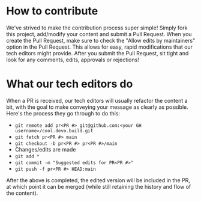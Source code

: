 # How to contribute
We've strived to make the contribution process super simple!  Simply fork this project, add/modify your content and submit a Pull Request.  When you create the Pull Request, make sure to check the "Allow edits by maintainers" option in the Pull Request.  This allows for easy, rapid modifications that our tech editors might provide.  After you submit the Pull Request, sit tight and look for any comments, edits, approvals or rejections!

# What our tech editors do
When a PR is received, our tech editors will usually refactor the content a bit, with the goal to make conveying your message as clearly as possible.  Here's the process they go through to do this:

* `git remote add pr<PR #> git@github.com:<your GH username>/cool.devo.build.git`
* `git fetch pr<PR #> main`
* `git checkout -b pr<PR #> pr<PR #>/main`
* Changes/edits are made
* `git add *`
* `git commit -m "Suggested edits for PR<PR #>"`
* `git push -f pr<PR #> HEAD:main`

After the above is completed, the edited version will be included in the PR, at which point it can be merged (while still retaining the history and flow of the content).